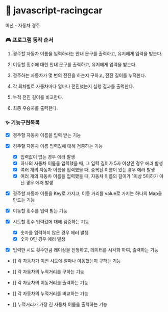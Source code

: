 # 🚗 javascript-racingcar

미션 - 자동차 경주

### 🎮 프로그램 동작 순서

1. 경주할 자동차 이름을 입력하라는 안내 문구를 출력하고, 유저에게 입력을 받는다.

2. 이동할 횟수에 대한 안내 문구를 출력하고, 유저에게 입력을 받는다.

3. 경주하는 자동차가 몇 번의 전진을 하는지 구하고, 전진 길이를 누적한다.

4. 각 회차별로 자동차마다 얼마나 전진했는지 실행 결과를 출력한다.

5. 누적 전진 길이를 비교한다.

6. 최종 우승자를 출력한다.

### ✨ 기능구현목록

- [x] 경주할 자동차 이름을 입력 받는 기능

- [x] 경주할 자동차 이름 입력값에 대해 검증하는 기능

  - [x] 입력값이 없는 경우 에러 발생
  - [x] 하나의 자동차 이름을 입력했을 때, 그 입력 길이가 5자 이상인 경우 에러 발생
  - [x] 여러 개의 자동차 이름을 입력했을 때, 중복된 이름이 있는 경우 에러 발생
  - [x] 여러 개의 자동차 이름을 입력했을 때, 자동차 이름의 길이가 1이상 5이하가 아닌 경우 에러 발생

- [x] 경주할 자동차 이름을 Key로 가지고, 이동 거리를 value로 가지는 하나의 Map을 만드는 기능

- [x] 이동할 횟수를 입력 받는 기능

- [x] 시도할 횟수 입력값에 대해 검증하는 기능

  - [x] 숫자를 입력하지 않은 경우 에러 발생
  - [x] 숫자 0인 경우 에러 발생

- [x] 입력한 시도 횟수만큼 레이싱을 진행하고, 데이터를 시각화 하여, 출력하는 기능

- [] 각 자동차가 이번 시도에 얼마나 이동했는지 구하는 기능

- [] 각 자동차의 누적거리를 구하는 기능

- [] 각 자동차의 이동거리를 출력하는 기능

- [] 각 자동차의 누적거리를 비교하는 기능

- [] 누적거리가 가장 긴 자동차 이름을 출력하는 기능
